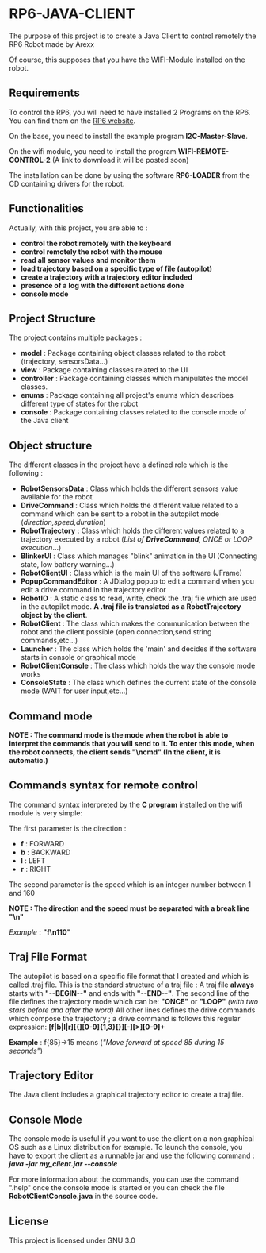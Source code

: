 # RP6-JAVA-CLIENT

The purpose of this project is to create a Java Client to control remotely the RP6 Robot made by Arexx

Of course, this supposes that you have the WIFI-Module installed on the robot.

## Requirements

To control the RP6, you will need to have installed 2 Programs on the RP6. You can find them on the [RP6 website][rp6_link].

On the base, you need to install the example program **I2C-Master-Slave**.

On the wifi module, you need to install the program **WIFI-REMOTE-CONTROL-2** (A link to download it will be posted soon)

The installation can be done by using the software **RP6-LOADER** from the CD containing drivers for the robot.

## Functionalities

Actually, with this project, you are able to :

- **control the robot remotely with the keyboard**
- **control remotely the robot with the mouse**
- **read all sensor values and monitor them**
- **load trajectory based on a specific type of file (autopilot)**
- **create a trajectory with a trajectory editor included**
- **presence of a log with the different actions done**
- **console mode**

## Project Structure

The project contains multiple packages :

- **model** : Package containing object classes related to the robot (trajectory, sensorsData...)
- **view** : Package containing classes related to the UI
- **controller** : Package containing classes which manipulates the model classes.
- **enums** : Package containing all project's enums which describes different type of states for the robot
- **console** : Package containing classes related to the console mode of the Java client

## Object structure

The different classes in the project have a defined role which is the following :
- **RobotSensorsData** : Class which holds the different sensors value available for the robot
- **DriveCommand** : Class which holds the different value related to a command which can be sent to a robot in the autopilot mode (_direction,speed,duration_)
- **RobotTrajectory** : Class which holds the different values related to a trajectory executed by a robot (_List of **DriveCommand**, ONCE or LOOP execution_...)
- **BlinkerUI** : Class which manages "blink" animation in the UI (Connecting state, low battery warning...)
- **RobotClientUI** : Class which is the main UI of the software (JFrame)
- **PopupCommandEditor** : A JDialog popup to edit a command when you edit a drive command in the trajectory editor
- **RobotIO** : A static class to read, write, check the .traj file which are used in the autopilot mode. **A .traj file is translated as a RobotTrajectory object by the client**.
- **RobotClient** : The class which makes the communication between the robot and the client possible (open connection,send string commands,etc...)
- **Launcher** : The class which holds the 'main' and decides if the software starts in console or graphical mode
- **RobotClientConsole** : The class which holds the way the console mode works
- **ConsoleState** : The class which defines the current state of the console mode (WAIT for user input,etc...)

## Command mode

**NOTE : The command mode is the mode when the robot is able to interpret the commands that you will send to it. To enter this mode, when the robot connects, the client sends "\ncmd".(In the client, it is automatic.)**

## Commands syntax for remote control

The command syntax interpreted by the **C program** installed on the wifi module is very simple:

The first parameter is the direction :
- **f** : FORWARD
- **b** : BACKWARD
- **l** : LEFT
- **r** : RIGHT

The second parameter is the speed which is an integer number between 1 and 160

**NOTE : The direction and the speed must be separated with a break line "\n"**

_Example_ : **"f\n110"**

## Traj File Format

The autopilot is based on a specific file format that I created and which is called .traj file.
This is the standard structure of a traj file :
A traj file **always** starts with **"--BEGIN--"** and ends with **"--END--"**.
The second line of the file defines the trajectory mode which can be: **"ONCE"** or **"LOOP"** _(with two stars before and after the word)_
All other lines defines the drive commands which compose the trajectory ; a drive command is follows this regular expression:
**[f|b|l|r][{][0-9]{1,3}[}][-][>][0-9]+**

**Example** : f{85}->15 means (_"Move forward at speed 85 during 15 seconds"_)

## Trajectory Editor

The Java client includes a graphical trajectory editor to create a traj file.

## Console Mode

The console mode is useful if you want to use the client on a non graphical OS such as a Linux distribution for example.
To launch the console, you have to export the client as a runnable jar and use the following command :
_**java -jar my_client.jar --console**_

For more information about the commands, you can use the command ".help" once the console mode is started or you can check the file **RobotClientConsole.java** in the source code.

## License
 
 This project is licensed under GNU 3.0
 
 [rp6_link]: <http://www.arexx.com/rp6/html/en/software.htm>
